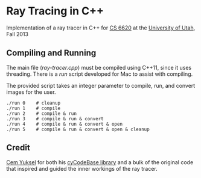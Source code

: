 Ray Tracing in C++
==================

Implementation of a ray tracer in C++ for [CS 6620](http://www.cemyuksel.com/courses/utah/cs6620/) at the [University of Utah](http://www.utah.edu/), Fall 2013


Compiling and Running
---------------------

The main file (*ray-tracer.cpp*) must be compiled using C++11, since it uses threading. There is a *run* script developed for Mac to assist with compiling.

The provided script takes an integer parameter to compile, run, and convert images for the user.

    ./run 0    # cleanup
    ./run 1    # compile
    ./run 2    # compile & run
    ./run 3    # compile & run & convert
    ./run 4    # compile & run & convert & open
    ./run 5    # compile & run & convert & open & cleanup


Credit
------

[Cem Yuksel](http://www.cemyuksel.com/) for both his [cyCodeBase library](http://www.cemyuksel.com/cyCodeBase/) and a bulk of the original code that inspired and guided the inner workings of the ray tracer.
